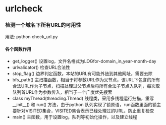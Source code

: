 # urlcheck

### 检测一个域名下所有URL的可用性

用法: python check_url.py

#### 各个函数作用
* get_logger()  设置log，文件名格式为LOGfor-domain_in_year-month-day
* urlvalidator() 检查URL合法性
* stop_flag() 边界判定函数，本站的URL有可能外链到其他网址，需要去除
* bfs_path() 主扫描函数，相当于将参数URL作为父节点，该URL下包含的所有合法URL作为子节点，扫描处理过父节点后将所有合法子节点入队列，每次取队列首URL作为参数传入，相当于一个广度优先搜索
* class myThread(threading.Thread) 线程类，采用多线程运行扫描，重写__init__() 和 run() 方法，由于python 队列实现了锁原语，run函数里面的锁主要针对VISITED集合，VISITED集合表示已经处理过的URL，防止重复检查
* main() 主函数，用于设置log，队列等初始化操作，以及建立线程
